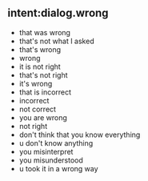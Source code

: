 ## intent:dialog.wrong
- that was wrong
- that's not what I asked
- that's wrong
- wrong
- it is not right
- that's not right
- it's wrong
- that is incorrect
- incorrect
- not correct
- you are wrong
- not right
- don't think that you know everything
- u don't know anything
- you misinterpret
- you misunderstood
- u took it in a wrong way